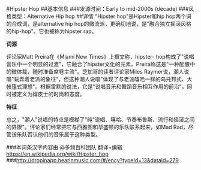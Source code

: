 #Hipster Hop
##基本信息
###发源时间：Early to mid-2000s (decade)
###风格类型：Alternative Hip hop
##详情
"Hipster hop"是Hipster和hip hop两个词的合成词，是alternative hip
hop的微流派，更确切地说，是"融合独立摇滚风格的hip-hop"。它也被称为hipster rap。



**词源**



评论家Matt Preira在《Miami New Times》上撰文称，hipster-
hop构成了"说唱音乐中一个明显的过渡"，它融合了hipster文化的元素。Preira称这是"一种酝酿中的微体裁，随时准备席卷主流"。芝加哥的读者评论家Miles
Raymer说，潮人说唱"玩弄着老派的象征"，但这种潮人说唱"体现了与老派嘻哈一样的乌托邦式、大帐篷式理想"。根据雷默的说法，它是"说唱音乐和舞蹈音乐相互作用的前沿"，同时被定义为嬉皮士的时尚和态度。



**特征**

总之，"潮人"说唱的特点是模糊了"纯"说唱、嘻哈、节奏布鲁斯、流行和摇滚之间的界限"。评论家们经常把它与西雅图和华盛顿的乐队联系起来，如Mad
Rad，尽管该乐队否认他们的音乐属于这种类型。



###本词条汉字内容由 @多频百科团队 翻译+编辑
https://en.wikipedia.org/wiki/Hipster_hop
###http://dropinapp.hearinmusic.com/#/ency?typeId=13&dataId=279
